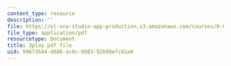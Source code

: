```yaml
---
content_type: resource
description: ''
file: https://ol-ocw-studio-app-production.s3.amazonaws.com/courses/9-00sc-introduction-to-psychology-fall-2011/99673644d686ac0c008392b98efc81e0_bihrpOS0qtY.pdf
file_type: application/pdf
resourcetype: Document
title: 3play pdf file
uid: 99673644-d686-ac0c-0083-92b98efc81e0
---
```

